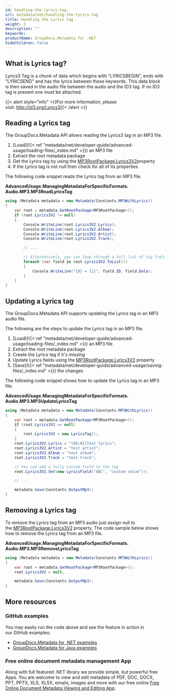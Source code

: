 ```yaml
---
id: handling-the-lyrics-tag
url: metadata/net/handling-the-lyrics-tag
title: Handling the Lyrics tag
weight: 3
description: ""
keywords: 
productName: GroupDocs.Metadata for .NET
hideChildren: False
---
```

## What is Lyrics tag?

Lyrics3 Tag is a chunk of data which begins with "LYRICSBEGIN", ends with "LYRICSEND" and has the lyrics between these keywords. This data block is then saved in the audio file between the audio and the ID3 tag. If no ID3 tag is present one must be attached.

{{< alert style="info" >}}For more information, please visit: http://id3.org/Lyrics3{{< /alert >}}

## Reading a Lyrics tag

The GroupDocs.Metadata API allows reading the Lyrics3 tag in an MP3 file.

1.  [Load]({{< ref "metadata/net/developer-guide/advanced-usage/loading-files/_index.md" >}}) an MP3 file
2.  Extract the root metadata package
3.  Get the Lyrics tag by using the [MP3RootPackage.Lyrics3V2](https://apireference.groupdocs.com/net/metadata/groupdocs.metadata.formats.audio/mp3rootpackage/properties/lyrics3v2)property
4.  If the Lyrics tag is not null then check for all of its properties

The following code snippet reads the Lyrics tag from an MP3 file.

**AdvancedUsage.ManagingMetadataForSpecificFormats.<WBR>Audio.MP3.MP3ReadLyricsTag**

```csharp
using (Metadata metadata = new Metadata(Constants.MP3WithLyrics))
{
	var root = metadata.GetRootPackage<MP3RootPackage>();
	if (root.Lyrics3V2 != null)
	{
		Console.WriteLine(root.Lyrics3V2.Lyrics);
		Console.WriteLine(root.Lyrics3V2.Album);
		Console.WriteLine(root.Lyrics3V2.Artist);
		Console.WriteLine(root.Lyrics3V2.Track);

		// ...

		// Alternatively, you can loop through a full list of tag fields
		foreach (var field in root.Lyrics3V2.ToList())
		{
			Console.WriteLine("{0} = {1}", field.ID, field.Data);
		}
	}
}
```

## Updating a Lyrics tag

The GroupDocs.Metadata API supports updating the Lyrics tag in an MP3 audio file.

The following are the steps to update the Lyrics tag in an MP3 file.

1.  [Load]({{< ref "metadata/net/developer-guide/advanced-usage/loading-files/_index.md" >}}) an MP3 file
2.  Extract the root metadata package
3.  Create the Lyrics tag if it's missing
4.  Update Lyrics fields using the [MP3RootPackage.Lyrics3V2](https://apireference.groupdocs.com/net/metadata/groupdocs.metadata.formats.audio/mp3rootpackage/properties/lyrics3v2) property
5.  [Save]({{< ref "metadata/net/developer-guide/advanced-usage/saving-files/_index.md" >}}) the changes

The following code snippet shows how to update the Lyrics tag in an MP3 file.

**AdvancedUsage.ManagingMetadataForSpecificFormats.<WBR>Audio.MP3.MP3UpdateLyricsTag**

```csharp
using (Metadata metadata = new Metadata(Constants.MP3WithLyrics))
{
	var root = metadata.GetRootPackage<MP3RootPackage>();
	if (root.Lyrics3V2 == null)
	{
		root.Lyrics3V2 = new LyricsTag();
	}
	root.Lyrics3V2.Lyrics = "[00:01]Test lyrics";
	root.Lyrics3V2.Artist = "test artist";
	root.Lyrics3V2.Album = "test album";
	root.Lyrics3V2.Track = "test track";

	// You can add a fully custom field to the tag
	root.Lyrics3V2.Set(new LyricsField("ABC", "custom value"));

	// ...

	metadata.Save(Constants.OutputMp3);
}
```

## Removing a Lyrics tag

To remove the Lyrics tag from an MP3 audio just assign null to the [MP3RootPackage.Lyrics3V2](https://apireference.groupdocs.com/net/metadata/groupdocs.metadata.formats.audio/mp3rootpackage/properties/lyrics3v2) property. The code sample below shows how to remove the Lyrics tag from an MP3 file.

**AdvancedUsage.ManagingMetadataForSpecificFormats.<WBR>Audio.MP3.MP3RemoveLyricsTag**

```csharp
using (Metadata metadata = new Metadata(Constants.MP3WithLyrics))
{
	var root = metadata.GetRootPackage<MP3RootPackage>();
	root.Lyrics3V2 = null;

	metadata.Save(Constants.OutputMp3);
}
```

## More resources
### GitHub examples
You may easily run the code above and see the feature in action in our GitHub examples:
*   [GroupDocs.Metadata for .NET examples](https://github.com/groupdocs-metadata/GroupDocs.Metadata-for-.NET)    
*   [GroupDocs.Metadata for Java examples](https://github.com/groupdocs-metadata/GroupDocs.Metadata-for-Java)    

### Free online document metadata management App
Along with full featured .NET library we provide simple, but powerful free Apps.
You are welcome to view and edit metadata of PDF, DOC, DOCX, PPT, PPTX, XLS, XLSX, emails, images and more with our free online [Free Online Document Metadata Viewing and Editing App](https://products.groupdocs.app/metadata).